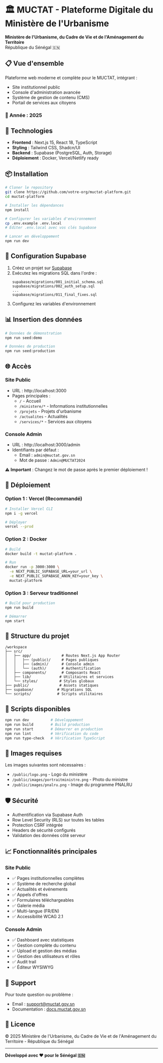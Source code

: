 # 🏛️ MUCTAT - Plateforme Digitale du Ministère de l'Urbanisme

**Ministère de l'Urbanisme, du Cadre de Vie et de l'Aménagement du Territoire**  
République du Sénégal 🇸🇳

## 📋 Vue d'ensemble

Plateforme web moderne et complète pour le MUCTAT, intégrant :
- Site institutionnel public
- Console d'administration avancée
- Système de gestion de contenu (CMS)
- Portail de services aux citoyens

### 🎯 Année : 2025

## 🚀 Technologies

- **Frontend** : Next.js 15, React 18, TypeScript
- **Styling** : Tailwind CSS, Shadcn/UI
- **Backend** : Supabase (PostgreSQL, Auth, Storage)
- **Déploiement** : Docker, Vercel/Netlify ready

## 📦 Installation

```bash
# Cloner le repository
git clone https://github.com/votre-org/muctat-platform.git
cd muctat-platform

# Installer les dépendances
npm install

# Configurer les variables d'environnement
cp .env.example .env.local
# Éditer .env.local avec vos clés Supabase

# Lancer en développement
npm run dev
```

## 🔐 Configuration Supabase

1. Créez un projet sur [Supabase](https://supabase.com)
2. Exécutez les migrations SQL dans l'ordre :
   ```
   supabase/migrations/001_initial_schema.sql
   supabase/migrations/002_auth_setup.sql
   ...
   supabase/migrations/011_final_fixes.sql
   ```
3. Configurez les variables d'environnement

## 📊 Insertion des données

```bash
# Données de démonstration
npm run seed:demo

# Données de production
npm run seed:production
```

## 🌐 Accès

### Site Public
- URL : http://localhost:3000
- Pages principales :
  - `/` - Accueil
  - `/ministere/*` - Informations institutionnelles
  - `/projets` - Projets d'urbanisme
  - `/actualites` - Actualités
  - `/services/*` - Services aux citoyens

### Console Admin
- URL : http://localhost:3000/admin
- Identifiants par défaut :
  - Email : `admin@muctat.gov.sn`
  - Mot de passe : `Admin@MUCTAT2024`

⚠️ **Important** : Changez le mot de passe après le premier déploiement !

## 🚢 Déploiement

### Option 1 : Vercel (Recommandé)

```bash
# Installer Vercel CLI
npm i -g vercel

# Déployer
vercel --prod
```

### Option 2 : Docker

```bash
# Build
docker build -t muctat-platform .

# Run
docker run -p 3000:3000 \
  -e NEXT_PUBLIC_SUPABASE_URL=your_url \
  -e NEXT_PUBLIC_SUPABASE_ANON_KEY=your_key \
  muctat-platform
```

### Option 3 : Serveur traditionnel

```bash
# Build pour production
npm run build

# Démarrer
npm start
```

## 📁 Structure du projet

```
/workspace
├── src/
│   ├── app/              # Routes Next.js App Router
│   │   ├── (public)/     # Pages publiques
│   │   ├── (admin)/      # Console admin
│   │   └── (auth)/       # Authentification
│   ├── components/       # Composants React
│   ├── lib/             # Utilitaires et services
│   └── styles/          # Styles globaux
├── public/              # Assets statiques
├── supabase/           # Migrations SQL
└── scripts/            # Scripts utilitaires
```

## 🔧 Scripts disponibles

```bash
npm run dev          # Développement
npm run build        # Build production
npm run start        # Démarrer en production
npm run lint         # Vérification du code
npm run type-check   # Vérification TypeScript
```

## 📸 Images requises

Les images suivantes sont nécessaires :
- `/public/logo.png` - Logo du ministère
- `/public/images/portraitministre.png` - Photo du ministre
- `/public/images/pnalru.png` - Image du programme PNALRU

## 🛡️ Sécurité

- Authentification via Supabase Auth
- Row Level Security (RLS) sur toutes les tables
- Protection CSRF intégrée
- Headers de sécurité configurés
- Validation des données côté serveur

## 📈 Fonctionnalités principales

### Site Public
- ✅ Pages institutionnelles complètes
- ✅ Système de recherche global
- ✅ Actualités et événements
- ✅ Appels d'offres
- ✅ Formulaires téléchargeables
- ✅ Galerie média
- ✅ Multi-langue (FR/EN)
- ✅ Accessibilité WCAG 2.1

### Console Admin
- ✅ Dashboard avec statistiques
- ✅ Gestion complète du contenu
- ✅ Upload et gestion des médias
- ✅ Gestion des utilisateurs et rôles
- ✅ Audit trail
- ✅ Éditeur WYSIWYG

## 🤝 Support

Pour toute question ou problème :
- Email : support@muctat.gov.sn
- Documentation : [docs.muctat.gov.sn](https://docs.muctat.gov.sn)

## 📄 Licence

© 2025 Ministère de l'Urbanisme, du Cadre de Vie et de l'Aménagement du Territoire - République du Sénégal

---

**Développé avec ❤️ pour le Sénégal 🇸🇳**